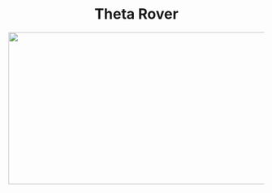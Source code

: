<h1 align="center">Theta Rover </h1>
<p align="center">
  <img width="560" height="300" src="https://i.pinimg.com/originals/10/7a/97/107a97ca5bd4a571edcebec54a66fc32.jpg">
</p>
